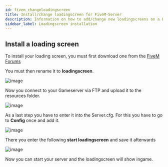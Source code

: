 ```yaml
---
id: fivem_changeloadingscreen
title: Install/change loadingscreen for FiveM-Server
description: Information on how to add/change new loadingscreens on a FiveM server from ZAP-Hosting - ZAP-Hosting.com documentation
sidebar_label: Loadingscreen installation
---
```


## Install a loading screen

 To install your loading screen, you must first download one from the [FiveM Forums](https://forum.cfx.re/)

You must then rename it to **loadingscreen**.

![image](https://user-images.githubusercontent.com/13604413/159137969-1093e207-da3b-442d-9e98-c2eb848f80d7.png)

Now you connect to your Gameserver via FTP and upload it to the resources folder.

![image](https://user-images.githubusercontent.com/13604413/159137976-99390bc4-108c-477f-8baf-d4945a7b3fe6.png)

As a last step you have to enter it into the Server.cfg. For this you have to go to **Config** once and add it.

![image](https://user-images.githubusercontent.com/13604413/159137985-e4ae0c0e-5cee-400a-8f0d-2d625b0e47f8.png)

There you enter the following **start loadingscreen** and save it afterwards

![image](https://user-images.githubusercontent.com/13604413/159137995-dd0b6acd-6203-4899-96b9-30eb2ace50ba.png)

Now you can start your server and the loadingscreen will show ingame.


